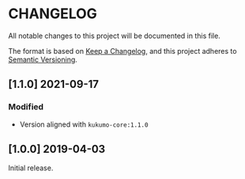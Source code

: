 # CHANGELOG


All notable changes to this project will be documented in this file.

The format is based on [Keep a Changelog][1],
and this project adheres to [Semantic Versioning][2].

## [1.1.0] 2021-09-17

### Modified
- Version aligned with `kukumo-core:1.1.0`

## [1.0.0] 2019-04-03

Initial release.


[1]: <https://keepachangelog.com/en/1.0.0/>
[2]: <https://semver.org>